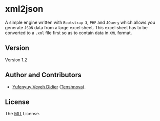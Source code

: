 # xml2json
A simple engine written with `Bootstrap 3`, `PHP` and `JQuery` which allows you generate `JSON` data from a large excel sheet. This excel sheet has to be converted to a `.xml` file first so as to contain data in `XML` format.

<!-- ## How to use -->


## Version
Version 1.2

## Author and Contributors
- [Yufenyuy Veyeh Didier](https://yveyeh.github.io) ([Tenshnova](https://tenshnova.com/)).

## License
The [MIT](https://github.com/yveyeh/xml2json/blob/master/LICENSE) License.
